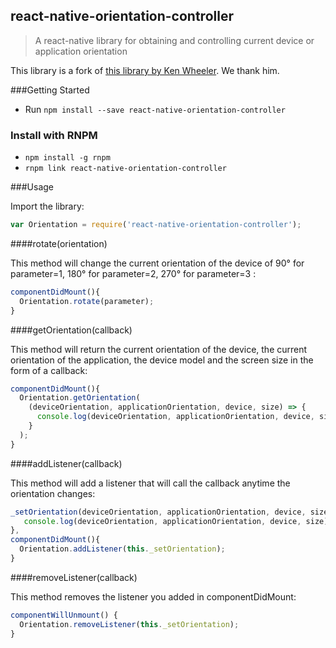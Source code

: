 ## react-native-orientation-controller

> A react-native library for obtaining and controlling current device or application orientation

This library is a fork of [this library by Ken Wheeler](https://github.com/walmartreact/react-native-orientation-listener). We thank him.

###Getting Started

- Run `npm install --save react-native-orientation-controller`

### Install with RNPM

- `npm install -g rnpm`
- `rnpm link react-native-orientation-controller`


###Usage

Import the library:

```javascript
var Orientation = require('react-native-orientation-controller');
```

####rotate(orientation)

This method will change the current orientation of the device of 90° for parameter=1, 180° for parameter=2, 270° for parameter=3 :

```javascript
componentDidMount(){
  Orientation.rotate(parameter);
}
```

####getOrientation(callback)

This method will return the current orientation of the device, the current orientation of the application, the device model and the screen size in the form of a callback:

```javascript
componentDidMount(){
  Orientation.getOrientation(
    (deviceOrientation, applicationOrientation, device, size) => {
      console.log(deviceOrientation, applicationOrientation, device, size);
    }
  );
}
```

####addListener(callback)

This method will add a listener that will call the callback anytime the orientation changes:

```javascript
_setOrientation(deviceOrientation, applicationOrientation, device, size) {
   console.log(deviceOrientation, applicationOrientation, device, size);
},
componentDidMount(){
  Orientation.addListener(this._setOrientation);
}
```

####removeListener(callback)

This method removes the listener you added in componentDidMount:

```javascript
componentWillUnmount() {
  Orientation.removeListener(this._setOrientation);
}
```

